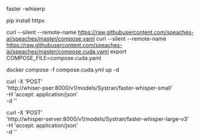 faster -whiserp

pip install httpx

curl --silent --remote-name https://raw.githubusercontent.com/speaches-ai/speaches/master/compose.yaml
curl --silent --remote-name https://raw.githubusercontent.com/speaches-ai/speaches/master/compose.cuda.yaml
export COMPOSE_FILE=compose.cuda.yaml

docker compose -f compose.cuda.yml up -d


curl -X 'POST' \
  'http://whiser-pser:8000/v1/models/Systran/faster-whisper-small' \
  -H 'accept: application/json' \
  -d ''


curl -X 'POST' \
  'http://whisper-server:8000/v1/models/Systran/faster-whisper-large-v3' \
  -H 'accept: application/json' \
  -d ''
